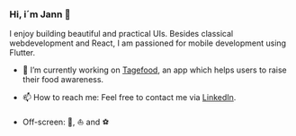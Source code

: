 ### Hi, i´m Jann 👋 

I enjoy building beautiful and practical UIs. 
Besides classical webdevelopment and React, I am passioned for mobile development using Flutter.

- 🔭 I’m currently working on [Tagefood](https://github.com/JannPe/tagefood_app), an app which helps users to raise their food awareness.
- 📫 How to reach me: Feel free to contact me via [LinkedIn](https://www.linkedin.com/in/jann-peters/).

- Off-screen: 🐶, ⛵ and ⚽
